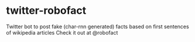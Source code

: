 # twitter-robofact
Twitter bot to post fake (char-rnn generated) facts based on first sentences of wikipedia articles
Check it out at @robofact
